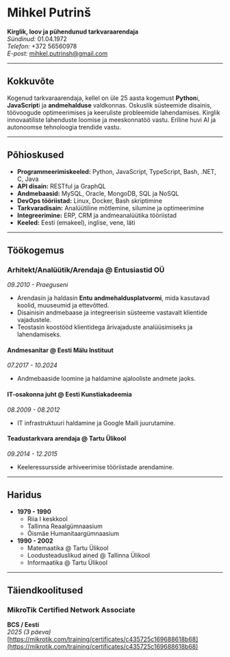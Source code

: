 # Mihkel Putrinš

**Kirglik, loov ja pühendunud tarkvaraarendaja**  
*Sündinud:* 01.04.1972  
*Telefon:* +372 56560978  
*E-post:* [mihkel.putrinsh@gmail.com](mailto:mihkel.putrinsh@gmail.com)  

---

## Kokkuvõte

Kogenud tarkvaraarendaja, kellel on üle 25 aasta kogemust **Python**i, **JavaScript**i ja **andmehalduse** valdkonnas. Oskuslik süsteemide disainis, töövoogude optimeerimises ja keeruliste probleemide lahendamises. Kirglik innovaatiliste lahenduste loomise ja meeskonnatöö vastu. Eriline huvi AI ja autonoomse tehnoloogia trendide vastu.

---

## Põhioskused

- **Programmeerimiskeeled:** Python, JavaScript, TypeScript, Bash, .NET, C, Java  
- **API disain:** RESTful ja GraphQL  
- **Andmebaasid:** MySQL, Oracle, MongoDB, SQL ja NoSQL  
- **DevOps tööriistad:** Linux, Docker, Bash skriptimine  
- **Tarkvaradisain:** Analüütiline mõtlemine, silumine ja optimeerimine  
- **Integreerimine:** ERP, CRM ja andmeanalüütika tööriistad  
- **Keeled:** Eesti (emakeel), inglise, vene, läti  

---

## Töökogemus

### Arhitekt/Analüütik/Arendaja @ Entusiastid OÜ  

*09.2010 - Praeguseni*  

- Arendasin ja haldasin **Entu andmehaldusplatvormi**, mida kasutavad koolid, muuseumid ja ettevõtted.  
- Disainisin andmebaase ja integreerisin süsteeme vastavalt klientide vajadustele.  
- Teostasin koostööd klientidega ärivajaduste analüüsimiseks ja lahendamiseks.

#### Andmesanitar @ Eesti Mälu Instituut

*07.2017 - 10.2024*  

- Andmebaaside loomine ja haldamine ajalooliste andmete jaoks.

#### IT-osakonna juht @ Eesti Kunstiakadeemia

*08.2009 - 08.2012*  

- IT infrastruktuuri haldamine ja Google Maili juurutamine.

#### Teadustarkvara arendaja @ Tartu Ülikool

*09.2014 - 12.2015*  

- Keeleressursside arhiveerimise tööriistade arendamine.

---

## Haridus

- **1979 - 1990**
  - Riia I keskkool  
  - Tallinna Reaalgümnaasium  
  - Õismäe Humanitaargümnaasium  
- **1990 - 2002**
  - Matemaatika @ Tartu Ülikool  
  - Loodusteaduslikud ained @ Tallinna Ülikool  
  - Informaatika @ Tartu Ülikool  

---

## Täiendkoolitused

### MikroTik Certified Network Associate  

**BCS / Eesti**  
*2025 (3 päeva)*  
[https://mikrotik.com/training/certificates/c435725c169688618b68](https://mikrotik.com/training/certificates/c435725c169688618b68)
